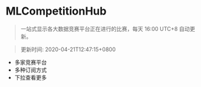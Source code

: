 # MLCompetitionHub

> 一站式显示各大数据竞赛平台正在进行的比赛，每天 16:00 UTC+8 自动更新。
  
> 更新时间: 2020-04-21T12:47:15+0800 

* 多家竞赛平台
* 多种订阅方式
* 下拉查看更多